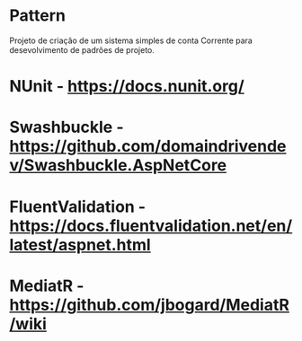 # Pattern
Projeto de criação de um sistema simples de conta Corrente para desevolvimento de padrões de projeto.

# NUnit - https://docs.nunit.org/
# Swashbuckle - https://github.com/domaindrivendev/Swashbuckle.AspNetCore
# FluentValidation - https://docs.fluentvalidation.net/en/latest/aspnet.html
# MediatR - https://github.com/jbogard/MediatR/wiki